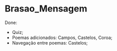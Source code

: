 # Brasao_Mensagem

Done:
  - Quiz;
  - Poemas adicionados: Campos, Castelos, Coroa;
  - Navegação entre poemas: Castelos;
